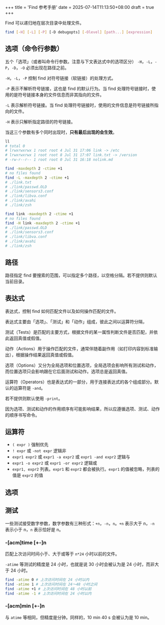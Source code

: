 +++
title = 'Find 参考手册'
date = 2025-07-14T11:13:50+08:00
draft = true
+++

Find 可以递归地在层次目录中处理文件。

```bash
find [-H] [-L] [-P] [-D debugopts] [-Olevel] [path...] [expression]
```

## 选项（命令行参数）

五个「选项」（或者叫命令行参数。注意与下文表达式中的选项区分） `-H`，`-L`，`-P`，`-D`，`-O` 必须出现在路径之前。

`-H`，`-L`，`-P` 控制 find 对符号链接（软链接）的处理方式。

`-P` 表示不解析符号链接，这也是 find 的默认行为。当 find 处理符号链接时，使用的是符号链接本身的文件信息而非其指向的文件。

`-L` 表示解析符号链接。当 find 处理符号链接时，使用的文件信息是符号链接所指向的文件。

`-H` 表示只解析指定路径的符号链接。

当这三个参数有多个同时出现时，**只有最后出现的会生效**。

```bash
ll
# total 0
# lrwxrwxrwx 1 root root 4 Jul 31 17:06 link -> /etc
# lrwxrwxrwx 1 root root 8 Jul 31 17:07 link.txt -> /version
# -rw-r--r-- 1 root root 0 Jul 31 16:18 nolink.md

find -maxdepth 2 -ctime +1
# no files found
find -L -maxdepth 2 -ctime +1
# ./link.txt
# ./link/passwd.OLD
# ./link/sensors3.conf
# ./link/libva.conf
# ./link/avahi
# ./link/zsh

find link -maxdepth 2 -ctime +1
# no files found
find -H link -maxdepth 2 -ctime +1
# ./link/passwd.OLD
# ./link/sensors3.conf
# ./link/libva.conf
# ./link/avahi
# ./link/zsh
```

## 路径

路径指定 find 要搜索的范围，可以指定多个路径，以空格分隔。若不提供则默认当前目录。

## 表达式

表达式，控制 find 如何匹配文件以及如何操作匹配的文件。

表达式主要由「选项」、「测试」和「动作」组成，彼此之间以运算符分隔，

测试（Tests）是匹配的主要方式，根据文件的某一属性判断文件是否匹配，并依此返回真值或假值。

动作（Actions）用于操作匹配的文件，通常伴随着副作用（如打印内容到标准输出），根据操作结果返回真值或假值。

选项（Options）又分为全局选项和位置选项，全局选项会影响所有测试和动作，而位置选项只会影响跟在它后面测试和动作。选项总是返回真值。

运算符（Operators）也是表达式的一部分，用于连接表达式的各个组成部分。默认的运算符是 `-and`。

若不提供则默认使用 `-print`。

因为选项、测试和动作的作用顺序有可能影响结果，所以应遵循选项、测试、动作的顺序书写命令。

## 运算符

- `( expr )` 强制优先
- `! expr` 或 `-not expr` 逻辑非
- `expr1 expr2` 或 `expr1 -a expr2` 或 `expr1 -and expr2` 逻辑与
- `expr1 -o expr2` 或 `expr1 -or expr2` 逻辑或
- `expr1, expr2` 列表。`expr1` 和 `expr2` 都会被执行。`expr1` 的值被忽略，列表的值是 `expr2` 的值

## 选项

## 测试

一些测试接受数字参数，数字参数有三种形式：`+n`，`-n`，`n`。`+n` 表示大于 n，`-n` 表示小于 n，`n` 表示恰好是 n。

### -[acm]time [+-]n

匹配上次访问时间小于、大于或等于 `n*24` 小时以前的文件。

`-atime` 等测试的精度是 24 小时，也就是说 30 小时会被认为是 24 小时，而非大于 24 小时。

```bash
find -atime 0 # 上次访问时间在 24 小时以内
find -atime 1 # 上次访问时间在 24～48 小时之间
find -atime +1 # 上次访问时间在 48 小时以前
find -atime -1 # 上次访问时间在 24 小时以内
```

### -[acm]min [+-]n

与 `atime` 等相同，但精度是分钟。同样的，10 min 40 s 会被认为是 10 min。
